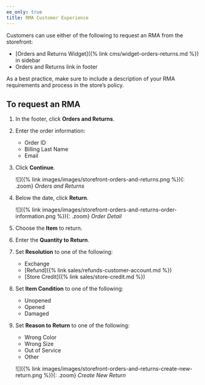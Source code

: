```yaml
---
ee_only: true
title: RMA Customer Experience
---
```


Customers can use either of the following to request an RMA from the storefront:

- [Orders and Returns Widget]({% link cms/widget-orders-returns.md %}) in sidebar
- Orders and Returns link in footer

As a best practice, make sure to include a description of your RMA requirements and process in the store’s policy.

## To request an RMA

1. In the footer, click **Orders and Returns**.

1. Enter the order information:

   - Order ID
   - Billing Last Name
   - Email

1. Click **Continue**.

    ![]({% link images/images/storefront-orders-and-returns.png %}){: .zoom}
    _Orders and Returns_

1. Below the date, click **Return**.

    ![]({% link images/images/storefront-orders-and-returns-order-information.png %}){: .zoom}
    _Order Detail_

1. Choose the **Item** to return.

1. Enter the **Quantity to Return**.

1. Set **Resolution** to one of the following:

   - Exchange
   - [Refund]({% link sales/refunds-customer-account.md %})
   - [Store Credit]({% link sales/store-credit.md %})

1. Set **Item Condition** to one of the following:

   - Unopened
   - Opened
   - Damaged

1. Set **Reason to Return** to one of the following:

   - Wrong Color
   - Wrong Size
   - Out of Service
   - Other

    ![]({% link images/images/storefront-orders-and-returns-create-new-return.png %}){: .zoom}
    _Create New Return_

